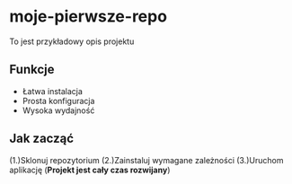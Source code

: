 # moje-pierwsze-repo
To jest przykładowy opis projektu
## Funkcje
- Łatwa instalacja
- Prosta konfiguracja
- Wysoka wydajność
## Jak zacząć
(1.)Sklonuj repozytorium
(2.)Zainstaluj wymagane zależności
(3.)Uruchom aplikację
(**Projekt jest cały czas rozwijany**)
